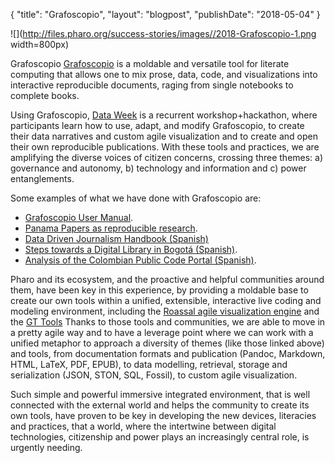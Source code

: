 {"title": "Grafoscopio","layout": "blogpost","publishDate": "2018-05-04"}![](http://files.pharo.org/success-stories/images//2018-Grafoscopio-1.png width=800px)Grafoscopio [Grafoscopio](http://mutabit.com/grafoscopio/index.en.html) is a moldable and versatile tool for literate computing that allowsone to mix prose, data, code, and visualizations into interactive reproducible documents,raging from single notebooks to complete books.Using Grafoscopio, [Data Week](http://mutabit.com/dataweek/) is a recurrent workshop+hackathon, where participants learn how touse, adapt, and modify Grafoscopio, to create their data narratives and customagile visualization and to create and open their own reproducible publications.With these tools and practices, we are amplifying the diverse voices of citizenconcerns, crossing three themes: a\) governance and autonomy, b\) technology andinformation and c\) power entanglements.Some examples of what we have done with Grafoscopio are:- [Grafoscopio User Manual](http://mutabit.com/grafoscopio/index.en.html).- [Panama Papers as reproducible research](http://mutabit.com/offray/blog/en/entry/panama-papers-1).- [Data Driven Journalism Handbook \(Spanish\)](http://mutabit.com/repos.fossil/mapeda/)- [Steps towards a Digital Library in Bogotá \(Spanish\)](http://mutabit.com/repos.fossil/dataweek/doc/tip/Artefactos/BibliotecaDigitalBogota/intro.md).- [Analysis of the Colombian Public Code Portal \(Spanish\)](http://mutabit.com/repos.fossil/dataweek/doc/tip/Artefactos/SoftwarePublicoColombia/intro.md).Pharo and its ecosystem, and the proactive and helpful communities around them, have been key in this experience, by providing a moldable base to create ourown tools within a unified, extensible, interactive live coding and modelingenvironment, including the[Roassal agile visualization engine](http://agilevisualization.com/) and the [GT Tools](http://gtoolkit.org/)Thanks to those tools and communities, we are able to move in a pretty agile wayand to have a leverage point where we can work with a unified metaphor to approacha diversity of themes \(like those linked above\) and tools, from documentationformats and publication \(Pandoc, Markdown, HTML, LaTeX, PDF, EPUB\), to data modelling,retrieval, storage and serialization \(JSON, STON, SQL, Fossil\), to custom agilevisualization.Such simple and powerful immersive integrated environment, that is wellconnected with the external world and helps the community to create its own tools,have proven to be key in developing the new devices, literacies and practices,that a world, where the intertwine between digital technologies, citizenship andpower plays an increasingly central role, is urgently needing.
